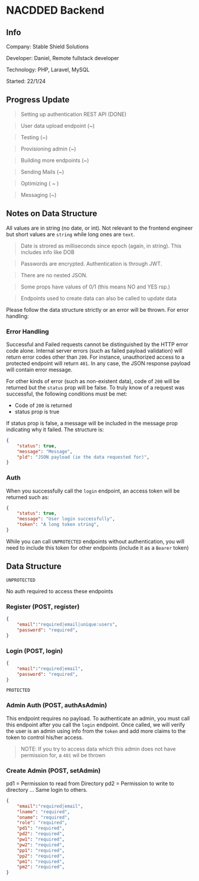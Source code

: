 # NACDDED Backend

## Info
Company: Stable Shield Solutions

Developer: Daniel, Remote fullstack developer

Technology: PHP, Laravel, MySQL

Started: 22/1/24



## Progress Update

> Setting up authentication REST API (DONE)

> User data upload endpoint (~)

> Testing (~)

> Provisioning admin (~)

> Building more endpoints (~)

> Sending Mails (~) 

> Optimizing ( ~ )

> Messaging (~)




## Notes on Data Structure

All values are in string (no date, or int). Not relevant to the frontend engineer but short values are `string` while long ones are `text`.

> Date is strored as milliseconds since epoch (again, in string). This includes info like DOB

> Passwords are encrypted. Authentication is through JWT.

> There are no nested JSON.

> Some props have values of 0/1 (this means NO and YES rsp.)

> Endpoints used to create data can also be called to update data

Please follow the data structure strictly or an error will be thrown. For error handling:





### Error Handling

Successful and Failed requests cannot be distinguished by the HTTP error code alone. Internal server errors (such as failed payload validation) will return error codes other than `200`. For instance, unauthorized access to a protected endpoint will return `401`. In any case, the JSON response payload will contain error message. 

For other kinds of error (such as non-existent data), code of `200` will be returned but the `status` prop will be false. To truly know of a request was successful, the following conditions must be met:

- Code of `200` is returned
- status prop is true

If status prop is false, a message will be included in the message prop indicating why it failed. The structure is:

```json
{
    "status": true,
    "message": "Message",
    "pld": "JSON payload (ie the data requested for)",
}
```





### Auth

When you successfully call the `login` endpoint, an access token will be returned such as:

```json
{
    "status": true,
    "message": "User login successfully",
    "token": "A long token string",
}
```

While you can call `UNPROTECTED` endpoints without authentication, you will need to include this token for other endpoints (include it as a `Bearer` token) 





## Data Structure


``UNPROTECTED``

No auth required to access these endpoints


### Register (POST, register)

```json
{
    "email":"required|email|unique:users",
    "password": "required",
}
```



### Login (POST, login)

```json
{
    "email":"required|email",
    "password": "required",
}
```




``PROTECTED``



### Admin Auth (POST, authAsAdmin)

This endpoint requires no payload. To authenticate an admin, you must call this endpoint after you call the `login` endpoint. Once called, we will verify the user is an admin using info from the `token` and add more claims to the token to control his/her access. 

> NOTE: If you try to access data which this admin does not have permission for, a `401` wil be thrown



### Create Admin (POST, setAdmin)

pd1 = Permission to read from Directory
pd2 = Permission to write to directory
... Same login to others.

```json
{
    "email":"required|email",
    "lname": "required",
    "oname": "required",
    "role": "required",
    "pd1": "required",
    "pd2": "required",
    "pw1": "required",
    "pw2": "required",
    "pp1": "required",
    "pp2": "required",
    "pm1": "required",
    "pm2": "required",
}
```